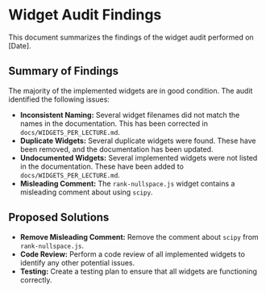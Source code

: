# Widget Audit Findings

This document summarizes the findings of the widget audit performed on [Date].

## Summary of Findings

The majority of the implemented widgets are in good condition. The audit identified the following issues:

*   **Inconsistent Naming:** Several widget filenames did not match the names in the documentation. This has been corrected in `docs/WIDGETS_PER_LECTURE.md`.
*   **Duplicate Widgets:** Several duplicate widgets were found. These have been removed, and the documentation has been updated.
*   **Undocumented Widgets:** Several implemented widgets were not listed in the documentation. These have been added to `docs/WIDGETS_PER_LECTURE.md`.
*   **Misleading Comment:** The `rank-nullspace.js` widget contains a misleading comment about using `scipy`.

## Proposed Solutions

*   **Remove Misleading Comment:** Remove the comment about `scipy` from `rank-nullspace.js`.
*   **Code Review:** Perform a code review of all implemented widgets to identify any other potential issues.
*   **Testing:** Create a testing plan to ensure that all widgets are functioning correctly.
